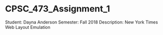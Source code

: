 # CPSC_473_Assignment_1
Student: Dayna Anderson
Semester: Fall 2018
Description: New York Times Web Layout Emulation
